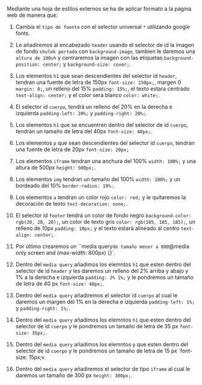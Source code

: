 Mediante una hoja de estilos externos se ha de aplicar formato a la página web de manera que:

1. Cambia el `tipo de fuente` con el selector universal `*` utilizando google fonts.

2. Le añadiremos al encabezado `header` usando el selector de id la imagen de fondo `shulek portada` con `background-image`, tambien le daremos una `altura de 100vh` y centraremos la imagen con las etiquetas `background-position: center;` y `background-size: cover;`.

3. Los elementos `h1` que sean descendientes del selector id `header`, tendran una fuente de letra de 150px `font-size: 150px;`, margen 0 `margin: 0;`, un relleno del 15% `padding: 15%;`, el texto estara centrado `text-align: center;` y el color sera blanco `color: white;`.

4. El selector id `cuerpo`, tendrá un relleno del 20% en la derecha e izquierda `padding-left: 20%;` y `padding-right: 20%;`.

5. Los elementos `h1` que se encuentren dentro del selector de id `cuerpo`, tendrán un tamaño de letra del 40px `font-size: 40px;`.

6. Los elementos `p` que sean descendientes del selector id `cuerpo`, tendran una fuente de letra de 20px `font-size: 20px;`

7. Los elementos `iframe` tendran una anchura del 100% `width: 100%;` y una altura de 500px `height: 500px;`.

8. Los elementos `img` tendran un tamaño del 100% `width: 100%;` y un bordeado del 10% `border-radius: 10%;`.

9.  Los elementos `a` tendran un color rojo `color: red;` y le quitaremos la decoración de texto `text-decoration: none;`.

10. El selector id `footer` tendrá un color de fondo negro `background-color: rgb(20, 20, 20);`, un color de texto gris `color: rgb(185, 185, 185);`, un relleno de 10px `padding: 10px;` y el texto estará alineado al centro `text-align: center;`.

11. Por último crearemos un ``media query` de tamaño menor a 800 `@media only screen and (max-width: 800px) {}`.

12. Dentro del `media query` añadimos los elemntos `h1` que esten dentro del selector de id `header` y les daremos un relleno del 2% arriba y abajo y 1% a la derecha e izquierda `padding: 2% 1%;` y le pondremos un tamaño de letra de 40 px `font-size: 40px;`.

13. Dentro del `media query` añadiremos el selector id `cuerpo` al cual le daremos un margen del 1% en la derecha e izquierda `padding-left: 1%;` y `padding-right: 1%;`.

14. Dentro del `media query` añadimos los elemntos `h1` que esten dentro del selector de id `cuerpo` y le pondremos un tamaño de letra de 35 px `font-size: 35px;`.

15. Dentro del `media query` añadimos los elemntos `p` que esten dentro del selector de id `cuerpo` y le pondremos un tamaño de letra de 15 px `font-size: 15px;v.

16. Dentro del `media query` añadiremos el selector de tipo `iframe` al cual le daremos un tamaño de 300 px `height: 300px;`.

